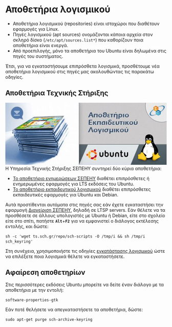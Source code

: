 # Αποθετήρια λογισμικού

- Αποθετήρια λογισμικού (repositories) είναι ιστοχώροι που διαθέτουν
  εφαρμογές για Linux.
- Πηγές λογισμικού (apt sources) ονομάζονται κάποια αρχεία στον σκληρό δίσκο
  (`/etc/apt/sources.list*`) που καθορίζουν ποια αποθετήρια είναι ενεργά.
- Από προεπιλογής, μόνο τα αποθετήρια του Ubuntu είναι δηλωμένα στις πηγές του
  συστήματος.

Έτσι, για να εγκαταστήσουμε επιπρόσθετα λογισμικά, προσθέτουμε νέα αποθετήρια
λογισμικού στις πηγές μας ακολουθώντας τις παρακάτω οδηγίες.

## Αποθετήρια Τεχνικής Στήριξης

[![](repositories.jpg)](repositories.jpg)
Η Υπηρεσία Τεχνικής Στήριξης ΣΕΠΕΗΥ συντηρεί δύο κύρια αποθετήρια:

- [Το αποθετήριο ενημερώσεων
  ΣΕΠΕΗΥ](https://launchpad.net/~ts.sch.gr/+archive/ubuntu/ppa) διαθέτει
  επιπρόσθετες ή ενημερωμένες εφαρμογές για LTS εκδόσεις του Ubuntu.
- [Το αποθετήριο εκπαιδευτικού λογισμικού](https://ts.sch.gr/repo) διαθέτει
  επιπρόσθετες εκπαιδευτικές εφαρμογές για Ubuntu και Debian.

Αυτά προστίθενται αυτόματα στις πηγές σας εάν έχετε εγκαταστήσει την εφαρμογή
[Διαχείριση ΣΕΠΕΗΥ](sch-scripts/index.md), δηλαδή σε LTSP servers. Εάν θέλετε
να τα προσθέσετε σε άλλους υπολογιστές με Ubuntu ή Debian, είτε στο σχολείο
είτε στο σπίτι, πατήστε **`Alt`**+**`F2`** για να εμφανιστεί ο διάλογος
εκτέλεσης εντολής, και δώστε:
```shell
sh -c 'wget ts.sch.gr/repo/sch-scripts -O /tmp/i && sh /tmp/i sch_keyring'
```
Στη συνέχεια, χρησιμοποιήστε τις οδηγίες [εγκατάστασης λογισμικού](software.md)
ώστε να επιλέξετε ποια λογισμικά θέλετε να εγκαταστήσετε.

## Αφαίρεση αποθετηρίων

Στις περισσότερες εκδόσεις Ubuntu μπορείτε να δείτε έναν διάλογο με τα
αποθετήρια με την εντολή:
```shell
software-properties-gtk
```
Εάν ποτέ θελήσετε να απεγκαταστήσετε τα αποθετήρια, δώστε:
```shell
sudo apt-get purge sch-archive-keyring
```
